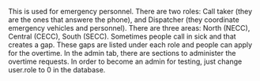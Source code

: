 This is used for emergency personnel. There are two roles: Call taker (they are the ones that answere the phone), and Dispatcher (they coordinate emergency vehicles and personnel). There are three areas: North (NECC), Central (CECC), South (SECC). Sometimes people call in sick and that creates a gap. These gaps are listed under each role and people can apply for the overtime. In the admin tab, there are sections to administer the overtime requests. In order to become an admin for testing, just change user.role to 0 in the database.
